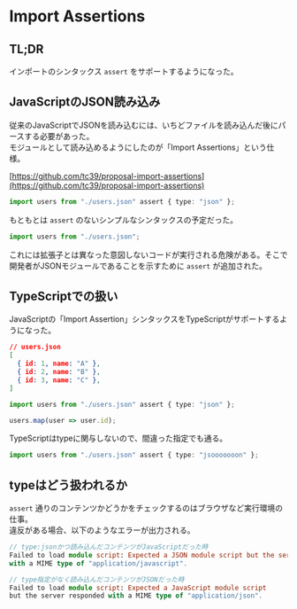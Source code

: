 # Import Assertions

## TL;DR

インポートのシンタックス `assert` をサポートするようになった。

## JavaScriptのJSON読み込み

従来のJavaScriptでJSONを読み込むには、いちどファイルを読み込んだ後にパースする必要があった。\
モジュールとして読み込めるようにしたのが「Import Assertions」という仕様。

[https://github.com/tc39/proposal-import-assertions](https://github.com/tc39/proposal-import-assertions)

```typescript
import users from "./users.json" assert { type: "json" };
```

もともとは `assert` のないシンプルなシンタックスの予定だった。

```typescript
import users from "./users.json";
```

これには拡張子とは異なった意図しないコードが実行される危険がある。そこで開発者がJSONモジュールであることを示すために `assert` が追加された。

## TypeScriptでの扱い

JavaScriptの「Import Assertion」シンタックスをTypeScriptがサポートするようになった。

```json
// users.json
[
  { id: 1, name: "A" },
  { id: 2, name: "B" },
  { id: 3, name: "C" },
]
```

```typescript
import users from "./users.json" assert { type: "json" };

users.map(user => user.id);
```

TypeScriptはtypeに関与しないので、間違った指定でも通る。

```typescript
import users from "./users.json" assert { type: "jsooooooon" };
```

## typeはどう扱われるか

`assert` 通りのコンテンツかどうかをチェックするのはブラウザなど実行環境の仕事。\
違反がある場合、以下のようなエラーが出力される。

```typescript
// type:jsonかつ読み込んだコンテンツがJavaScriptだった時
Failed to load module script: Expected a JSON module script but the server responded 
with a MIME type of "application/javascript".
```

```typescript
// type指定がなく読み込んだコンテンツがJSONだった時
Failed to load module script: Expected a JavaScript module script 
but the server responded with a MIME type of "application/json".
```

